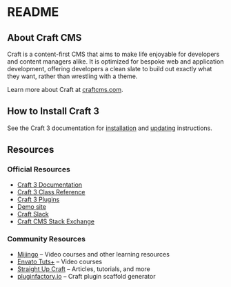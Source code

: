 # README

## About Craft CMS

Craft is a content-first CMS that aims to make life enjoyable for developers and content managers alike. It is optimized for bespoke web and application development, offering developers a clean slate to build out exactly what they want, rather than wrestling with a theme.

Learn more about Craft at [craftcms.com](https://craftcms.com).

## How to Install Craft 3

See the Craft 3 documentation for [installation](https://docs.craftcms.com/v3/installation.html) and [updating](https://docs.craftcms.com/v3/updating.html) instructions.

## Resources

### Official Resources

* [Craft 3 Documentation](https://docs.craftcms.com/v3/)
* [Craft 3 Class Reference](https://docs.craftcms.com/api/v3/)
* [Craft 3 Plugins](https://plugins.craftcms.com)
* [Demo site](https://demo.craftcms.com/)
* [Craft Slack](https://craftcms.com/community#slack)
* [Craft CMS Stack Exchange](http://craftcms.stackexchange.com/)

### Community Resources

* [Mijingo](https://mijingo.com/craft) – Video courses and other learning resources
* [Envato Tuts+](https://webdesign.tutsplus.com/categories/craft-cms/courses) – Video courses
* [Straight Up Craft](http://straightupcraft.com/) – Articles, tutorials, and more
* [pluginfactory.io](https://pluginfactory.io/) – Craft plugin scaffold generator

